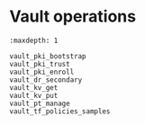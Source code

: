 # Vault operations

```{toctree}
:maxdepth: 1

vault_pki_bootstrap
vault_pki_trust
vault_pki_enroll
vault_dr_secondary
vault_kv_get
vault_kv_put
vault_pt_manage
vault_tf_policies_samples
```

